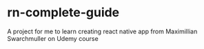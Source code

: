 # rn-complete-guide
A project for me to learn creating react native app from Maximillian Swarchmuller on Udemy course
